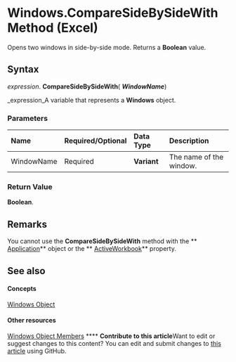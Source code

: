 
# Windows.CompareSideBySideWith Method (Excel)

Opens two windows in side-by-side mode. Returns a  **Boolean** value.


## Syntax

 _expression_. **CompareSideBySideWith**( **_WindowName_**)

 _expression_A variable that represents a  **Windows** object.


### Parameters



|**Name**|**Required/Optional**|**Data Type**|**Description**|
|:-----|:-----|:-----|:-----|
|WindowName|Required| **Variant**|The name of the window.|

### Return Value

 **Boolean**.


## Remarks

You cannot use the  **CompareSideBySideWith** method with the ** [Application](19b73597-5cf9-4f56-8227-b5211f657f6f.md)** object or the ** [ActiveWorkbook](637a2a30-f80c-08cd-e5c2-84716d0fff01.md)** property.


## See also


#### Concepts


 [Windows Object](d5d0e3c9-9132-469c-d033-d29397dacd77.md)
#### Other resources


 [Windows Object Members](849cac73-05bf-d9ec-9474-340ae2052a3d.md)
****   **Contribute to this article**Want to edit or suggest changes to this content? You can edit and submit changes to  [this article](https://github.com/jhershey00/VBA_Excel_Test/OpenXMLCon/articles/eb8dc63d-6071-40df-0591-1721a547c2e1.md) using GitHub.

